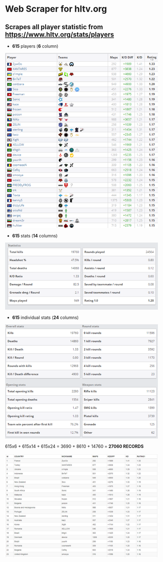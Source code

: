 # Web Scraper for hltv.org

## Scrapes all player statistic from https://www.hltv.org/stats/players
 * **615** players             (**6** column)
 
 ![players](players.png)
 * **615** stats               (**14** columns)
 
 ![stats](stats.png)
 * **615** individual stats    (**24** columns)
 
 ![individual](individual.png)
 
 615x6 + 615x14 + 615x24 = 3690 + 8610 + 14760 = **27060 RECORDS**
 
 ![example of database](example.png)
